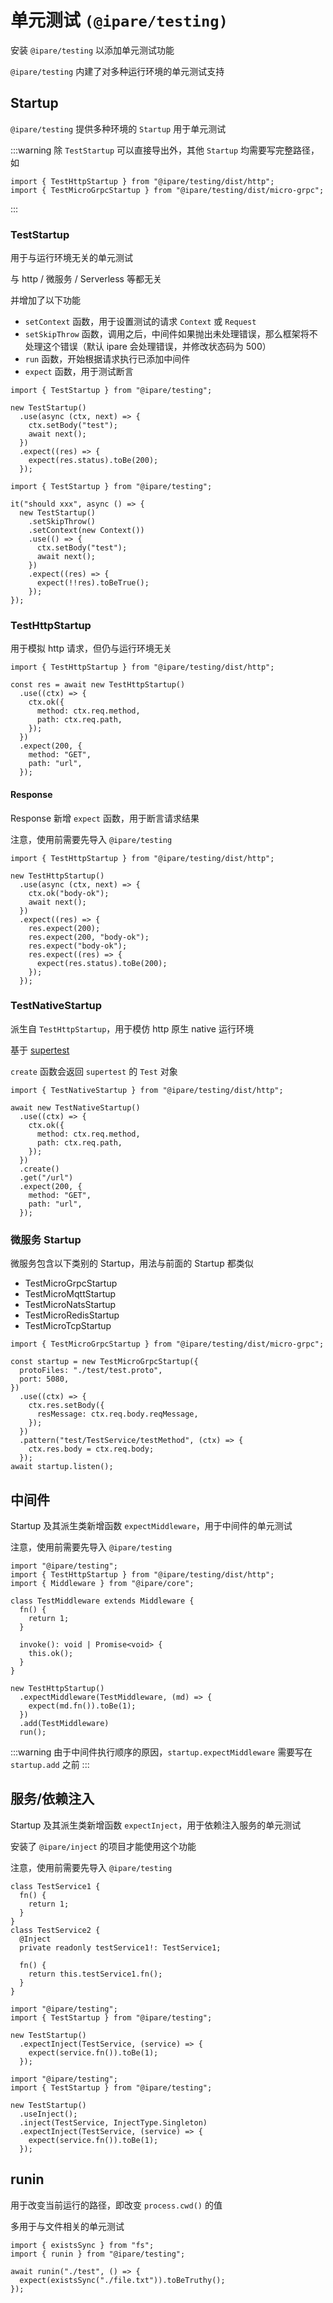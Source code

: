 # 单元测试 `(@ipare/testing)`

安装 `@ipare/testing` 以添加单元测试功能

`@ipare/testing` 内建了对多种运行环境的单元测试支持

## Startup

`@ipare/testing` 提供多种环境的 `Startup` 用于单元测试

:::warning
除 `TestStartup` 可以直接导出外，其他 `Startup` 均需要写完整路径，如

```TS
import { TestHttpStartup } from "@ipare/testing/dist/http";
import { TestMicroGrpcStartup } from "@ipare/testing/dist/micro-grpc";
```

:::

### TestStartup

用于与运行环境无关的单元测试

与 http / 微服务 / Serverless 等都无关

并增加了以下功能

- `setContext` 函数，用于设置测试的请求 `Context` 或 `Request`
- `setSkipThrow` 函数，调用之后，中间件如果抛出未处理错误，那么框架将不处理这个错误（默认 ipare 会处理错误，并修改状态码为 500）
- `run` 函数，开始根据请求执行已添加中间件
- `expect` 函数，用于测试断言

```TS
import { TestStartup } from "@ipare/testing";

new TestStartup()
  .use(async (ctx, next) => {
    ctx.setBody("test");
    await next();
  })
  .expect((res) => {
    expect(res.status).toBe(200);
  });
```

```TS
import { TestStartup } from "@ipare/testing";

it("should xxx", async () => {
  new TestStartup()
    .setSkipThrow()
    .setContext(new Context())
    .use(() => {
      ctx.setBody("test");
      await next();
    })
    .expect((res) => {
      expect(!!res).toBeTrue();
    });
});
```

### TestHttpStartup

用于模拟 http 请求，但仍与运行环境无关

```TS
import { TestHttpStartup } from "@ipare/testing/dist/http";

const res = await new TestHttpStartup()
  .use((ctx) => {
    ctx.ok({
      method: ctx.req.method,
      path: ctx.req.path,
    });
  })
  .expect(200, {
    method: "GET",
    path: "url",
  });
```

#### Response

Response 新增 `expect` 函数，用于断言请求结果

注意，使用前需要先导入 `@ipare/testing`

```TS
import { TestHttpStartup } from "@ipare/testing/dist/http";

new TestHttpStartup()
  .use(async (ctx, next) => {
    ctx.ok("body-ok");
    await next();
  })
  .expect((res) => {
    res.expect(200);
    res.expect(200, "body-ok");
    res.expect("body-ok");
    res.expect((res) => {
      expect(res.status).toBe(200);
    });
  });
```

### TestNativeStartup

派生自 `TestHttpStartup`，用于模仿 http 原生 native 运行环境

基于 [supertest](https://github.com/visionmedia/supertest)

`create` 函数会返回 `supertest` 的 `Test` 对象

```TS
import { TestNativeStartup } from "@ipare/testing/dist/http";

await new TestNativeStartup()
  .use((ctx) => {
    ctx.ok({
      method: ctx.req.method,
      path: ctx.req.path,
    });
  })
  .create()
  .get("/url")
  .expect(200, {
    method: "GET",
    path: "url",
  });
```

### 微服务 Startup

微服务包含以下类别的 Startup，用法与前面的 Startup 都类似

- TestMicroGrpcStartup
- TestMicroMqttStartup
- TestMicroNatsStartup
- TestMicroRedisStartup
- TestMicroTcpStartup

```TS
import { TestMicroGrpcStartup } from "@ipare/testing/dist/micro-grpc";

const startup = new TestMicroGrpcStartup({
  protoFiles: "./test/test.proto",
  port: 5080,
})
  .use((ctx) => {
    ctx.res.setBody({
      resMessage: ctx.req.body.reqMessage,
    });
  })
  .pattern("test/TestService/testMethod", (ctx) => {
    ctx.res.body = ctx.req.body;
  });
await startup.listen();
```

## 中间件

Startup 及其派生类新增函数 `expectMiddleware`，用于中间件的单元测试

注意，使用前需要先导入 `@ipare/testing`

```TS
import "@ipare/testing";
import { TestHttpStartup } from "@ipare/testing/dist/http";
import { Middleware } from "@ipare/core";

class TestMiddleware extends Middleware {
  fn() {
    return 1;
  }

  invoke(): void | Promise<void> {
    this.ok();
  }
}

new TestHttpStartup()
  .expectMiddleware(TestMiddleware, (md) => {
    expect(md.fn()).toBe(1);
  })
  .add(TestMiddleware)
  run();
```

:::warning
由于中间件执行顺序的原因，`startup.expectMiddleware` 需要写在 `startup.add` 之前
:::

## 服务/依赖注入

Startup 及其派生类新增函数 `expectInject`，用于依赖注入服务的单元测试

安装了 `@ipare/inject` 的项目才能使用这个功能

注意，使用前需要先导入 `@ipare/testing`

```TS
class TestService1 {
  fn() {
    return 1;
  }
}
class TestService2 {
  @Inject
  private readonly testService1!: TestService1;

  fn() {
    return this.testService1.fn();
  }
}
```

```TS
import "@ipare/testing";
import { TestStartup } from "@ipare/testing";

new TestStartup()
  .expectInject(TestService, (service) => {
    expect(service.fn()).toBe(1);
  });
```

```TS
import "@ipare/testing";
import { TestStartup } from "@ipare/testing";

new TestStartup()
  .useInject();
  .inject(TestService, InjectType.Singleton)
  .expectInject(TestService, (service) => {
    expect(service.fn()).toBe(1);
  });
```

## runin

用于改变当前运行的路径，即改变 `process.cwd()` 的值

多用于与文件相关的单元测试

```TS
import { existsSync } from "fs";
import { runin } from "@ipare/testing";

await runin("./test", () => {
  expect(existsSync("./file.txt")).toBeTruthy();
});
```
